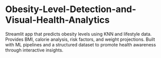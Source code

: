 # Obesity-Level-Detection-and-Visual-Health-Analytics
Streamlit app that predicts obesity levels using KNN and lifestyle data. Provides BMI, calorie analysis, risk factors, and weight projections. Built with ML pipelines and a structured dataset to promote health awareness through interactive insights.

